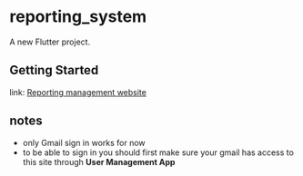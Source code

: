 # reporting_system

A new Flutter project.

## Getting Started

link: [Reporting management website](https://flutter-chat-e5c62.web.app/)
## notes
- only Gmail sign in works for now
- to be able to sign in you should first make sure your gmail has access to this site through **User Management App**
